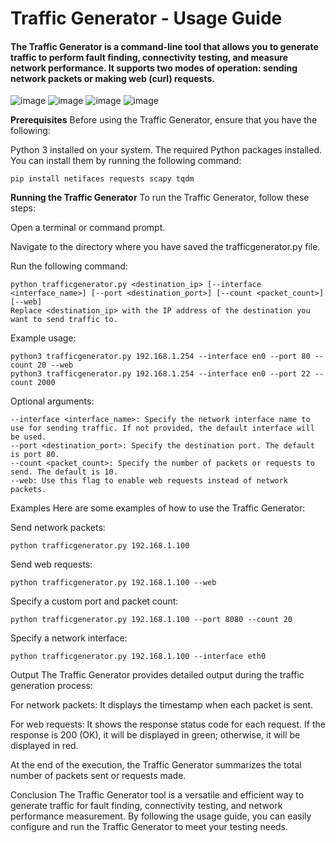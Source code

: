 # Traffic Generator - Usage Guide
#### The Traffic Generator is a command-line tool that allows you to generate traffic to perform fault finding, connectivity testing, and measure network performance. It supports two modes of operation: sending network packets or making web (curl) requests.

![image](https://github.com/K3nn3dy-Synack/TrafficGenerator/assets/109967965/71a0b56b-37b9-4a21-aa24-b4b54d5c42f9)
![image](https://github.com/K3nn3dy-Synack/TrafficGenerator/assets/109967965/d4b67151-91a9-4132-9099-2623327cf27e)
![image](https://github.com/K3nn3dy-Synack/TrafficGenerator/assets/109967965/41a81270-6962-487e-a09d-47b5f941ff5a)
![image](https://github.com/K3nn3dy-Synack/TrafficGenerator/assets/109967965/5f816ed9-e4ad-468f-a9e6-ec0d6d6ec6f2)


**Prerequisites**
Before using the Traffic Generator, ensure that you have the following:

Python 3 installed on your system.
The required Python packages installed. You can install them by running the following command:
```
pip install netifaces requests scapy tqdm
```
**Running the Traffic Generator**
To run the Traffic Generator, follow these steps:

Open a terminal or command prompt.

Navigate to the directory where you have saved the trafficgenerator.py file.

Run the following command:
```
python trafficgenerator.py <destination_ip> [--interface <interface_name>] [--port <destination_port>] [--count <packet_count>] [--web]
Replace <destination_ip> with the IP address of the destination you want to send traffic to.
```
Example usage:
```
python3 trafficgenerator.py 192.168.1.254 --interface en0 --port 80 --count 20 --web
python3 trafficgenerator.py 192.168.1.254 --interface en0 --port 22 --count 2000

```

Optional arguments:

```
--interface <interface_name>: Specify the network interface name to use for sending traffic. If not provided, the default interface will be used.
--port <destination_port>: Specify the destination port. The default is port 80.
--count <packet_count>: Specify the number of packets or requests to send. The default is 10.
--web: Use this flag to enable web requests instead of network packets.
```

Examples
Here are some examples of how to use the Traffic Generator:

Send network packets:

```
python trafficgenerator.py 192.168.1.100
```

Send web requests:

```
python trafficgenerator.py 192.168.1.100 --web
```

Specify a custom port and packet count:
```
python trafficgenerator.py 192.168.1.100 --port 8080 --count 20
```

Specify a network interface:

```
python trafficgenerator.py 192.168.1.100 --interface eth0
```

Output
The Traffic Generator provides detailed output during the traffic generation process:

For network packets: It displays the timestamp when each packet is sent.

For web requests: It shows the response status code for each request. If the response is 200 (OK), it will be displayed in green; otherwise, it will be displayed in red.

At the end of the execution, the Traffic Generator summarizes the total number of packets sent or requests made.

Conclusion
The Traffic Generator tool is a versatile and efficient way to generate traffic for fault finding, connectivity testing, and network performance measurement. By following the usage guide, you can easily configure and run the Traffic Generator to meet your testing needs.
